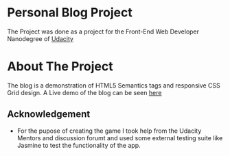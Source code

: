 # Personal Blog Project

The Project was done as a project for the Front-End Web Developer Nanodegree of [Udacity](http://udacity.com)

# About The Project

The blog is a demonstration of HTML5 Semantics tags and responsive CSS Grid design.
A Live demo of the blog can be seen [here](https://special3220.github.io/sports-blog/)

## Acknowledgement

* For the pupose of creating the game I took help from the Udacity Mentors and discussion forumt and used some external testing suite like Jasmine to test the functionality of the app.



